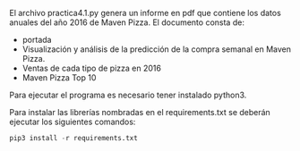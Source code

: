 El archivo practica4.1.py genera un informe en pdf que contiene los datos anuales del año 2016 de Maven Pizza. El documento consta de:

* portada
* Visualización y análisis de la predicción de la compra semanal en Maven Pizza.
* Ventas de cada tipo de pizza en 2016
* Maven Pizza Top 10

Para ejecutar el programa es necesario tener instalado python3. 

Para instalar las librerías nombradas en el requirements.txt se deberán ejecutar los siguientes comandos:
```python
pip3 install -r requirements.txt
```